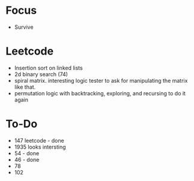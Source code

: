 # Focus
- Survive

# Leetcode
- Insertion sort on linked lists
- 2d binary search (74)
- spiral matrix. interesting logic tester to ask for manipulating the matrix like that. 
- permutation logic with backtracking, exploring, and recursing to do it again

# To-Do
- 147 leetcode - done
- 1935 looks intersting
- 54 - done
- 46 - done
- 78
- 102